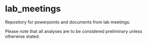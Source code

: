 # lab_meetings
Repository for powerpoints and documents from lab meetings.

Please note that all analyses are to be considered preliminary unless otherwise stated.
